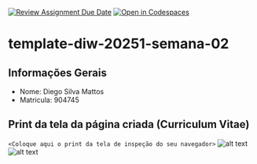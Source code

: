 
[![Review Assignment Due Date](https://classroom.github.com/assets/deadline-readme-button-22041afd0340ce965d47ae6ef1cefeee28c7c493a6346c4f15d667ab976d596c.svg)](https://classroom.github.com/a/NU87qVUe)
[![Open in Codespaces](https://classroom.github.com/assets/launch-codespace-2972f46106e565e64193e422d61a12cf1da4916b45550586e14ef0a7c637dd04.svg)](https://classroom.github.com/open-in-codespaces?assignment_repo_id=20088727)
# template-diw-20251-semana-02

## Informações Gerais
- Nome: Diego Silva Mattos 
- Matricula: 904745

## Print da tela da página criada (Curriculum Vitae)

`<Coloque aqui o print da tela de inspeção do seu navegador>`
![alt text](image.png)
![alt text](image-1.png)
